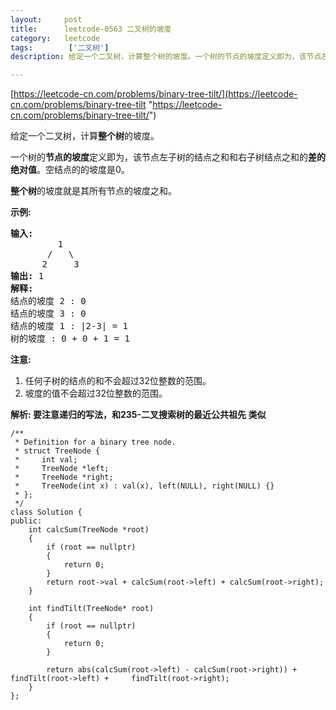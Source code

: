 ```yaml
---
layout:     post
title:      leetcode-0563 二叉树的坡度
category:   leetcode
tags:        ['二叉树']
description: 给定一个二叉树，计算整个树的坡度。一个树的节点的坡度定义即为，该节点左子树的结点之和和右子树结点之和的差的绝对值。空结点的的坡度是0。整个树的坡度就是其所有节点的坡度之和。

---
```

[https://leetcode-cn.com/problems/binary-tree-tilt/](https://leetcode-cn.com/problems/binary-tree-tilt "https://leetcode-cn.com/problems/binary-tree-tilt/")

<div class="notranslate"><p>给定一个二叉树，计算<strong>整个树</strong>的坡度。</p>

<p>一个树的<strong>节点的坡度</strong>定义即为，该节点左子树的结点之和和右子树结点之和的<strong>差的绝对值</strong>。空结点的的坡度是0。</p>

<p><strong>整个树</strong>的坡度就是其所有节点的坡度之和。</p>

<p><strong>示例:</strong></p>

<pre><strong>输入:</strong> 
         1
       /   \
      2     3
<strong>输出:</strong> 1
<strong>解释:</strong> 
结点的坡度 2 : 0
结点的坡度 3 : 0
结点的坡度 1 : |2-3| = 1
树的坡度 : 0 + 0 + 1 = 1
</pre>

<p><strong>注意:</strong></p>

<ol>
	<li>任何子树的结点的和不会超过32位整数的范围。</li>
	<li>坡度的值不会超过32位整数的范围。</li>
</ol>
</div>

<p><strong>解析: 要注意递归的写法，和235-二叉搜索树的最近公共祖先 类似</strong></p>

	/**
	 * Definition for a binary tree node.
	 * struct TreeNode {
	 *     int val;
	 *     TreeNode *left;
	 *     TreeNode *right;
	 *     TreeNode(int x) : val(x), left(NULL), right(NULL) {}
	 * };
	 */
	class Solution {
	public:
	    int calcSum(TreeNode *root)
	    {
	        if (root == nullptr)
	        {
	            return 0;
	        }
	        return root->val + calcSum(root->left) + calcSum(root->right);
	    }
	    
	    int findTilt(TreeNode* root) 
	    {
	        if (root == nullptr)
	        {
	            return 0;
	        }    
	
	        return abs(calcSum(root->left) - calcSum(root->right)) + findTilt(root->left) + 	findTilt(root->right);
	    }
	};